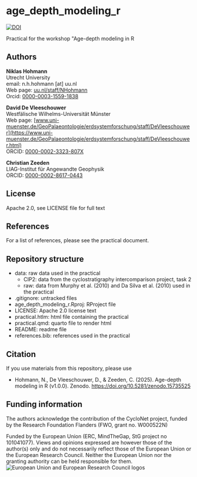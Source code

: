# age_depth_modeling_r

[![DOI](https://zenodo.org/badge/DOI/10.5281/zenodo.15735525.svg)](https://doi.org/10.5281/zenodo.15735525)

Practical for the workshop "Age-depth modeling in R

## Authors

__Niklas Hohmann__  
Utrecht University  
email: n.h.hohmann [at] uu.nl  
Web page: [uu.nl/staff/NHohmann](https://www.uu.nl/staff/NHHohmann)  
Orcid: [0000-0003-1559-1838](https://orcid.org/0000-0003-1559-1838)

__David De Vleeschouwer__  
Westfälische Wilhelms-Universität Münster  
Web page: [www.uni-muenster.de/GeoPalaeontologie/erdsystemforschung/staff/DeVleeschouwer](https://www.uni-muenster.de/GeoPalaeontologie/erdsystemforschung/staff/DeVleeschouwer.html)  
ORCID: [0000-0002-3323-807X](https://orcid.org/0000-0002-3323-807X)

__Christian Zeeden__  
LIAG-Institut für Angewandte Geophysik  
ORCID: [0000-0002-8617-0443](https://orcid.org/0000-0002-8617-0443)


## License

Apache 2.0, see LICENSE file for full text

## References

For a list of references, please see the practical document.

## Repository structure

* data: raw data used in the practical
  * CIP2: data from the cyclostratigraphy intercomparison project, task 2
  * raw: data from Murphy et al. (2010) and Da Silva et al. (2010) used in the practical
* .gitignore: untracked files
* age_depth_modeling_r.Rproj: RProject file
* LICENSE: Apache  2.0 license text
* practical.htlm: html file containing the practical
* practical.qmd: quarto file to render html
* README: readme file
* references.bib: references used in the practical

## Citation

If you use materials from this repository, please use

* Hohmann, N., De Vleeschouwer, D., & Zeeden, C. (2025). Age-depth modeling in R (v1.0.0). Zenodo. https://doi.org/10.5281/zenodo.15735525


## Funding information

The authors acknowledge the contribution of the CycloNet project, funded by the Research Foundation Flanders (FWO, grant no. W000522N)

Funded by the European Union (ERC, MindTheGap, StG project no 101041077). Views and opinions expressed are however those of the author(s) only and do not necessarily reflect those of the European Union or the European Research Council. Neither the European Union nor the granting authority can be held responsible for them.
![European Union and European Research Council logos](https://erc.europa.eu/sites/default/files/2023-06/LOGO_ERC-FLAG_FP.png)

